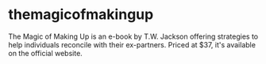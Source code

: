 # themagicofmakingup
​The Magic of Making Up is an e-book by T.W. Jackson offering strategies to help individuals reconcile with their ex-partners. Priced at $37, it's available on the official website. ​
